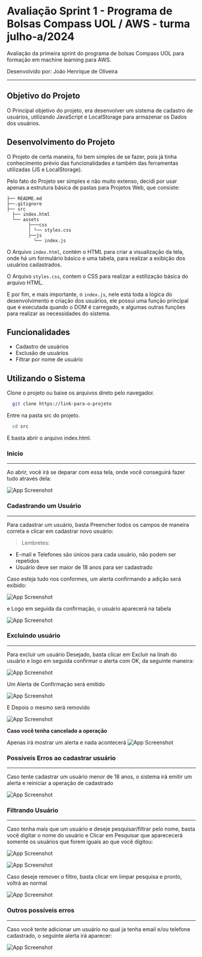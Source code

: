 
# Avaliação Sprint 1 - Programa de Bolsas Compass UOL / AWS - turma julho-a/2024

Avaliação da primeira sprint do programa de bolsas Compass UOL para formação em machine learning para AWS.

Desenvolvido por: João Henrique de Oliveira

***
## Objetivo do Projeto

O Principal objetivo do projeto, era desenvolver um sistema de cadastro de usuários, utilizando JavaScript e LocalStorage para armazenar os Dados dos usuários.


## Desenvolvimento do Projeto

O Projeto de certa maneira, foi bem simples de se fazer, pois já tinha conhecimento prévio das funcionalidades e também das ferramentas utilizadas (JS e LocalStorage).

Pelo fato do Projeto ser simples e não muito extenso, decidi por usar apenas a estrutura básica de pastas para Projetos Web, que consiste:

```
├── README.md 
├──.gitignore
├── src
  ├── index.html
  └── assets
        ├───css
        │ └── styles.css
        ├──js
          └── index.js
```

O Arquivo `index.html`, contém o HTML para criar a visualização da tela, onde há um formulário básico e uma tabela, para realizar a exibição dos usuários cadastrados.

O Arquivo `styles.css`, contem o CSS para realizar a estilização básica do arquivo HTML.

E por fim, e mais importante, o `index.js`, nele está toda a lógica do desenvolvimento e criação dos usuários, ele possui uma função principal que é executada quando o DOM é carregado, e algumas outras funções para realizar as necessidades do sistema.





## Funcionalidades

- Cadastro de usuários
- Exclusão de usuários
- Filtrar por nome de usuário



## Utilizando o Sistema

Clone o projeto ou baixe os arquivos direto pelo navegador.
```bash
  git clone https://link-para-o-projeto
```

Entre na pasta src do projeto.

```bash
  cd src
```
E basta abrir o arquivo index.html.

### Inicio
***
Ao abrir, você irá se deparar com essa tela, onde você conseguirá fazer tudo através dela:

![App Screenshot](./src/assets/images/Inicio.png)

### Cadastrando um Usuário
***
Para cadastrar um usuário, basta Preencher todos os campos de maneira correta e clicar em cadastrar novo usuário:
> Lembretes:
* E-mail e Telefones são únicos para cada usuário, não podem ser repetidos
* Usuário deve ser maior de 18 anos para ser cadastrado

Caso esteja tudo nos conformes, um alerta confirmando a adição será exibido:

![App Screenshot](./src/assets/images/Sucesso.png)

e Logo em seguida da confirmação, o usuário aparecerá na tabela

![App Screenshot](./src/assets/images/Sucesso2.png)

### Excluindo usuário
***
Para excluir um usuário Desejado, basta clicar em Excluir na linah do usuário e logo em seguida confirmar o alerta com OK, da seguinte maneira:

![App Screenshot](./src/assets/images/Exclusao.png)

Um Alerta de Confirmação será emitido

![App Screenshot](./src/assets/images/SucessoExcl.png)

E Depois o mesmo será removido

![App Screenshot](./src/assets/images/SucessoExcl2.png)

**Caso você tenha cancelado a operação**

Apenas irá mostrar um alerta e nada acontecerá
![App Screenshot](./src/assets/images/CanceladaExcl.png)



### Possíveis Erros ao cadastrar usuário
***
Caso tente cadastrar um usuário menor de 18 anos, o sistema irá emitir um alerta e reiniciar a operação de cadastrado

![App Screenshot](./src/assets/images/ErroIdade.png)

### Filtrando Usuário
***
Caso tenha mais que um usuário e deseje pesquisar/filtrar pelo nome, basta você digitar o nome do usuário e Clicar em Pesquisar que aparececerá somente os usuários que forem iguais ao que você digitou:

![App Screenshot](./src/assets/images/Filtro1.png)

![App Screenshot](./src/assets/images/Filtro2.png)

Caso deseje remover o filtro, basta clicar em limpar pesquisa e pronto, voltrá ao normal

![App Screenshot](./src/assets/images/Filtro1.png)

### Outros possíveis erros
***
Caso você tente adicionar um usuário no qual ja tenha email e/ou telefone cadastrado, o seguinte alerta irá aparecer: 

![App Screenshot](./src/assets/images/ErroTelEmail.png)



